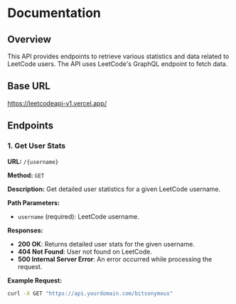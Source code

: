 # Documentation

## Overview

This API provides endpoints to retrieve various statistics and data related to LeetCode users. The API uses LeetCode's GraphQL endpoint to fetch data.

## Base URL
https://leetcodeapi-v1.vercel.app/


## Endpoints

### 1. Get User Stats

**URL:** `/{username}`

**Method:** `GET`

**Description:** Get detailed user statistics for a given LeetCode username.

**Path Parameters:**
- `username` (required): LeetCode username.

**Responses:**

- **200 OK**: Returns detailed user stats for the given username.
- **404 Not Found**: User not found on LeetCode.
- **500 Internal Server Error**: An error occurred while processing the request.

**Example Request:**

```bash
curl -X GET "https://api.yourdomain.com/bitsonymous"


